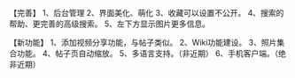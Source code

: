 【完善】
1、后台管理
2、界面美化、萌化
3、收藏可以设置不公开。
4、搜索的帮助、更完善的高级搜索。
5、左下方显示图片更多信息。

【新功能】
1、添加视频分享功能，与帖子类似。
2、Wiki功能建设。
3、照片集合功能。
4、帖子页自动缩放。
5、多语言支持。（非近期）
6、手机客户端。（绝非近期）